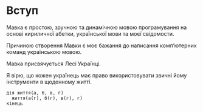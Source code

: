 # Вступ

<subject>Мавка</subject> <keyword>є</keyword> простою, зручною <keyword>та</keyword> динамічною мовою програмування
на основі кириличної абетки, української мови <keyword>та</keyword> моєї свідомости.

Причиною створення <subject>Мавки</subject> <keyword>є</keyword> моє бажання до написання компʼютерних команд
українською мовою.

<subject>Мавка</subject> присвячується <subject>Лесі Українці</subject>.

<keyword>Я</keyword> вірю, що кожен українець має право використовувати звичні йому інструменти в щоденному житті.

```мавка
дія життя(а, б, в, г)
  життя(а(г), б(г), в(г), г)
кінець
```